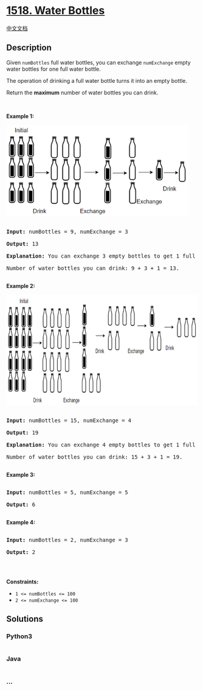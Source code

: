 # [1518. Water Bottles](https://leetcode.com/problems/water-bottles)

[中文文档](/solution/1500-1599/1518.Water%20Bottles/README.md)

## Description

<p>Given <code>numBottles</code>&nbsp;full water bottles, you can exchange <code>numExchange</code> empty water bottles for one full water bottle.</p>



<p>The operation of drinking a full water bottle turns it into an empty bottle.</p>



<p>Return the <strong>maximum</strong> number of water bottles you can&nbsp;drink.</p>



<p>&nbsp;</p>

<p><strong>Example 1:</strong></p>



<p><strong><img alt="" src="/solution/1500-1599/1518.Water Bottles/images/sample_1_1875.png" style="width: 480px; height: 240px;" /></strong></p>



<pre>

<strong>Input:</strong> numBottles = 9, numExchange = 3

<strong>Output:</strong> 13

<strong>Explanation:</strong> You can exchange 3 empty bottles to get 1 full water bottle.

Number of water bottles you can&nbsp;drink: 9 + 3 + 1 = 13.

</pre>



<p><strong>Example 2:</strong></p>



<p><img alt="" src="/solution/1500-1599/1518.Water Bottles/images/sample_2_1875.png" style="width: 790px; height: 290px;" /></p>



<pre>

<strong>Input:</strong> numBottles = 15, numExchange = 4

<strong>Output:</strong> 19

<strong>Explanation:</strong> You can exchange 4 empty bottles to get 1 full water bottle. 

Number of water bottles you can&nbsp;drink: 15 + 3 + 1 = 19.

</pre>



<p><strong>Example 3:</strong></p>



<pre>

<strong>Input:</strong> numBottles = 5, numExchange = 5

<strong>Output:</strong> 6

</pre>



<p><strong>Example 4:</strong></p>



<pre>

<strong>Input:</strong> numBottles = 2, numExchange = 3

<strong>Output:</strong> 2

</pre>



<p>&nbsp;</p>

<p><strong>Constraints:</strong></p>



<ul>
	<li><code>1 &lt;=&nbsp;numBottles &lt;= 100</code></li>
	<li><code>2 &lt;=&nbsp;numExchange &lt;= 100</code></li>
</ul>

## Solutions

<!-- tabs:start -->

### **Python3**

```python

```

### **Java**

```java

```

### **...**

```

```

<!-- tabs:end -->
